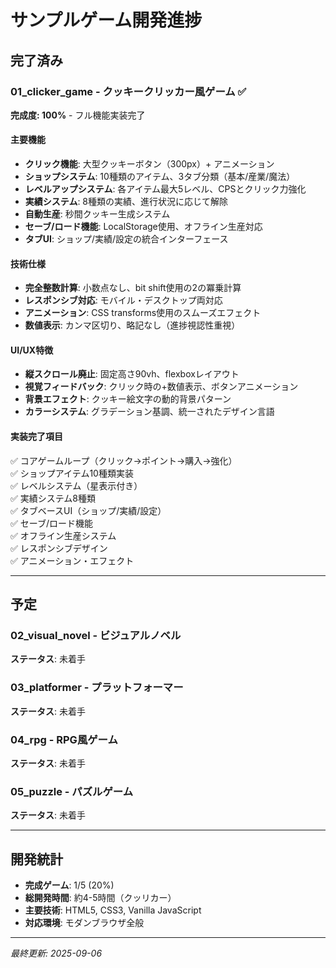 # サンプルゲーム開発進捗

## 完了済み

### 01_clicker_game - クッキークリッカー風ゲーム ✅
**完成度: 100%** - フル機能実装完了

#### 主要機能
- **クリック機能**: 大型クッキーボタン（300px）+ アニメーション
- **ショップシステム**: 10種類のアイテム、3タブ分類（基本/産業/魔法）
- **レベルアップシステム**: 各アイテム最大5レベル、CPSとクリック力強化
- **実績システム**: 8種類の実績、進行状況に応じて解除
- **自動生産**: 秒間クッキー生成システム
- **セーブ/ロード機能**: LocalStorage使用、オフライン生産対応
- **タブUI**: ショップ/実績/設定の統合インターフェース

#### 技術仕様
- **完全整数計算**: 小数点なし、bit shift使用の2の冪乗計算
- **レスポンシブ対応**: モバイル・デスクトップ両対応
- **アニメーション**: CSS transforms使用のスムーズエフェクト
- **数値表示**: カンマ区切り、略記なし（進捗視認性重視）

#### UI/UX特徴
- **縦スクロール廃止**: 固定高さ90vh、flexboxレイアウト
- **視覚フィードバック**: クリック時の+数値表示、ボタンアニメーション
- **背景エフェクト**: クッキー絵文字の動的背景パターン
- **カラーシステム**: グラデーション基調、統一されたデザイン言語

#### 実装完了項目
✅ コアゲームループ（クリック→ポイント→購入→強化）  
✅ ショップアイテム10種類実装  
✅ レベルシステム（星表示付き）  
✅ 実績システム8種類  
✅ タブベースUI（ショップ/実績/設定）  
✅ セーブ/ロード機能  
✅ オフライン生産システム  
✅ レスポンシブデザイン  
✅ アニメーション・エフェクト  

---

## 予定

### 02_visual_novel - ビジュアルノベル
**ステータス**: 未着手

### 03_platformer - プラットフォーマー  
**ステータス**: 未着手

### 04_rpg - RPG風ゲーム
**ステータス**: 未着手

### 05_puzzle - パズルゲーム
**ステータス**: 未着手

---

## 開発統計

- **完成ゲーム**: 1/5 (20%)
- **総開発時間**: 約4-5時間（クッリカー）
- **主要技術**: HTML5, CSS3, Vanilla JavaScript
- **対応環境**: モダンブラウザ全般

---

*最終更新: 2025-09-06*